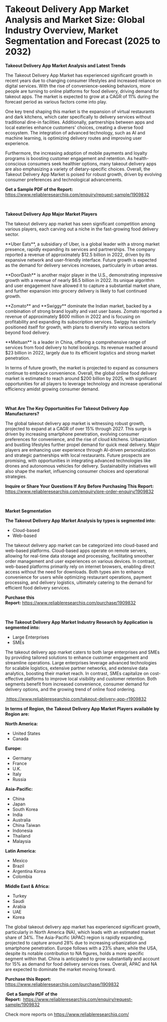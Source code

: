 <p><h1>Takeout Delivery App Market Analysis and Market Size: Global Industry Overview, Market Segmentation and Forecast (2025 to 2032)</h1></p><p><strong>Takeout Delivery App Market Analysis and Latest Trends</strong></p>
<p><p>The Takeout Delivery App Market has experienced significant growth in recent years due to changing consumer lifestyles and increased reliance on digital services. With the rise of convenience-seeking behaviors, more people are turning to online platforms for food delivery, driving demand for takeout apps. The market is expected to grow at a CAGR of 11% during the forecast period as various factors come into play.</p><p>One key trend shaping this market is the expansion of virtual restaurants and dark kitchens, which cater specifically to delivery services without traditional dine-in facilities. Additionally, partnerships between apps and local eateries enhance customers' choices, creating a diverse food ecosystem. The integration of advanced technology, such as AI and machine learning, is optimizing delivery routes and improving user experience.</p><p>Furthermore, the increasing adoption of mobile payments and loyalty programs is boosting customer engagement and retention. As health-conscious consumers seek healthier options, many takeout delivery apps are also emphasizing a variety of dietary-specific choices. Overall, the Takeout Delivery App Market is poised for robust growth, driven by evolving consumer preferences and technological advancements.</p></p>
<p><strong>Get a Sample PDF of the Report:&nbsp;</strong> <a href="https://www.reliableresearchiq.com/enquiry/request-sample/1909832?utm_campaign=2301&utm_medium=2&utm_source=Github&utm_content=ia&utm_term=10032025&utm_id=takeout-delivery-app">https://www.reliableresearchiq.com/enquiry/request-sample/1909832</a></p>
<p>&nbsp;</p>
<p><strong>Takeout Delivery App Major Market Players</strong></p>
<p><p>The takeout delivery app market has seen significant competition among various players, each carving out a niche in the fast-growing food delivery sector. </p><p>**Uber Eats**, a subsidiary of Uber, is a global leader with a strong market presence, rapidly expanding its services and partnerships. The company reported a revenue of approximately $12.5 billion in 2022, driven by its expansive network and user-friendly interface. Future growth is expected as the demand for delivery services increases, particularly in urban areas.</p><p>**DoorDash** is another major player in the U.S., demonstrating impressive growth with a revenue of nearly $6.5 billion in 2022. Its unique algorithm and user engagement have allowed it to capture a substantial market share, and further expansion into grocery delivery is likely to fuel continued growth.</p><p>**Zomato** and **Swiggy** dominate the Indian market, backed by a combination of strong brand loyalty and vast user bases. Zomato reported a revenue of approximately $600 million in 2022 and is focusing on profitability and expanding its subscription services. Swiggy has similarly positioned itself for growth, with plans to diversify into various sectors beyond food delivery.</p><p>**Meituan** is a leader in China, offering a comprehensive range of services from food delivery to hotel bookings. Its revenue reached around $23 billion in 2022, largely due to its efficient logistics and strong market penetration. </p><p>In terms of future growth, the market is projected to expand as consumers continue to embrace convenience. Overall, the global online food delivery market is estimated to reach around $200 billion by 2025, with significant opportunities for all players to leverage technology and increase operational efficiency amidst growing consumer demand.</p></p>
<p>&nbsp;</p>
<p><strong>What Are The Key Opportunities For Takeout Delivery App Manufacturers?</strong></p>
<p><p>The global takeout delivery app market is witnessing robust growth, projected to expand at a CAGR of over 15% through 2027. This surge is driven by increasing smartphone penetration, evolving consumer preferences for convenience, and the rise of cloud kitchens. Urbanization and bustling lifestyles further propel demand for quick meal delivery. Major players are enhancing user experience through AI-driven personalization and strategic partnerships with local restaurants. Future prospects are promising, with opportunities in integrating advanced technologies like drones and autonomous vehicles for delivery. Sustainability initiatives will also shape the market, influencing consumer choices and operational strategies.</p></p>
<p><strong>Inquire or Share Your Questions If Any Before Purchasing This Report:</strong> <a href="https://www.reliableresearchiq.com/enquiry/pre-order-enquiry/1909832?utm_campaign=2301&utm_medium=2&utm_source=Github&utm_content=ia&utm_term=10032025&utm_id=takeout-delivery-app">https://www.reliableresearchiq.com/enquiry/pre-order-enquiry/1909832</a></p>
<p>&nbsp;</p>
<p><strong>Market Segmentation</strong></p>
<p><strong>The Takeout Delivery App Market Analysis by types is segmented into:</strong></p>
<p><ul><li>Cloud-based</li><li>Web-based</li></ul></p>
<p><p>The takeout delivery app market can be categorized into cloud-based and web-based platforms. Cloud-based apps operate on remote servers, allowing for real-time data storage and processing, facilitating smoother order management and user experiences on various devices. In contrast, web-based platforms primarily rely on internet browsers, enabling direct access without the need for downloads. Both types aim to enhance convenience for users while optimizing restaurant operations, payment processing, and delivery logistics, ultimately catering to the demand for efficient food delivery services.</p></p>
<p><strong>Purchase this Report:&nbsp;</strong><a href="https://www.reliableresearchiq.com/purchase/1909832?utm_campaign=2301&utm_medium=2&utm_source=Github&utm_content=ia&utm_term=10032025&utm_id=takeout-delivery-app">https://www.reliableresearchiq.com/purchase/1909832</a></p>
<p>&nbsp;</p>
<p><strong>The Takeout Delivery App Market Industry Research by Application is segmented into:</strong></p>
<p><ul><li>Large Enterprises</li><li>SMEs</li></ul></p>
<p><p>The takeout delivery app market caters to both large enterprises and SMEs by providing tailored solutions to enhance customer engagement and streamline operations. Large enterprises leverage advanced technologies for scalable logistics, extensive partner networks, and extensive data analytics, boosting their market reach. In contrast, SMEs capitalize on cost-effective platforms to improve local visibility and customer retention. Both segments benefit from increased convenience, consumer demand for delivery options, and the growing trend of online food ordering.</p></p>
<p><a href="https://www.reliableresearchiq.com/takeout-delivery-app-r1909832?utm_campaign=2301&utm_medium=2&utm_source=Github&utm_content=ia&utm_term=10032025&utm_id=takeout-delivery-app">&nbsp;https://www.reliableresearchiq.com/takeout-delivery-app-r1909832</a></p>
<p><strong>In terms of Region, the Takeout Delivery App Market Players available by Region are:</strong></p>
<p>
    <p> <strong> North America: </strong>
        <ul>
            <li>United States</li>
            <li>Canada</li>
        </ul>
        </p> 
    <p> <strong> Europe: </strong>
        <ul>
            <li>Germany</li>
            <li>France</li>
            <li>U.K.</li>
            <li>Italy</li>
            <li>Russia</li>
        </ul>
        </p> 
    <p> <strong> Asia-Pacific: </strong>
        <ul>
            <li>China</li>
            <li>Japan</li>
            <li>South Korea</li>
            <li>India</li>
            <li>Australia</li>
            <li>China Taiwan</li>
            <li>Indonesia</li>
            <li>Thailand</li>
            <li>Malaysia</li>
        </ul>
        </p> 
    <p> <strong> Latin America: </strong>
        <ul>
            <li>Mexico</li>
            <li>Brazil</li>
            <li>Argentina Korea</li>
            <li>Colombia</li>
        </ul>
        </p> 
    <p> <strong> Middle East & Africa: </strong>
        <ul>
            <li>Turkey</li>
            <li>Saudi</li>
            <li>Arabia</li>
            <li>UAE</li>
            <li>Korea</li>
        </ul>
    </p>
    </p>
<p><p>The global takeout delivery app market has experienced significant growth, particularly in North America (NA), which leads with an estimated market share of 34%. The Asia-Pacific (APAC) region is rapidly expanding, projected to capture around 28% due to increasing urbanization and smartphone penetration. Europe follows with a 23% share, while the USA, despite its notable contribution to NA figures, holds a more specific segment within that. China is anticipated to grow substantially and account for 15% as demand for food delivery services rises. Overall, APAC and NA are expected to dominate the market moving forward.</p></p>
<p><strong>Purchase this Report: </strong><a href="https://www.reliableresearchiq.com/purchase/1909832?utm_campaign=2301&utm_medium=2&utm_source=Github&utm_content=ia&utm_term=10032025&utm_id=takeout-delivery-app">https://www.reliableresearchiq.com/purchase/1909832</a></p>
<p>&nbsp;<strong>Get a Sample PDF of the Report:&nbsp;&nbsp;</strong><a href="https://www.reliableresearchiq.com/enquiry/request-sample/1909832?utm_campaign=2301&utm_medium=2&utm_source=Github&utm_content=ia&utm_term=10032025&utm_id=takeout-delivery-app">https://www.reliableresearchiq.com/enquiry/request-sample/1909832</a></p>
<p><strong></strong></p>
<p>Check more reports on <a href="https://www.reliableresearchiq.com/?utm_campaign=2301&utm_medium=2&utm_source=Github&utm_content=ia&utm_term=10032025&utm_id=takeout-delivery-app">https://www.reliableresearchiq.com/</a></p>